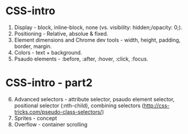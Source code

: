 CSS-intro
=========

1. Display - block, inline-block, none (vs. visibility: hidden;/opacity: 0;).
2. Positioning - Relative, absolue & fixed.
3. Element dimensions and Chrome dev tools - width, height, padding, border, margin.
4. Colors - text + background.
5. Psaudo elements - :before, :after, :hover, :click, :focus.


CSS-intro - part2
=================
6. Advanced selectors - attribute selector, psaudo element selector, positional selector (:nth-child), combining selectors (http://css-tricks.com/pseudo-class-selectors/)
7. Sprites - concept
8. Overflow - container scrolling
